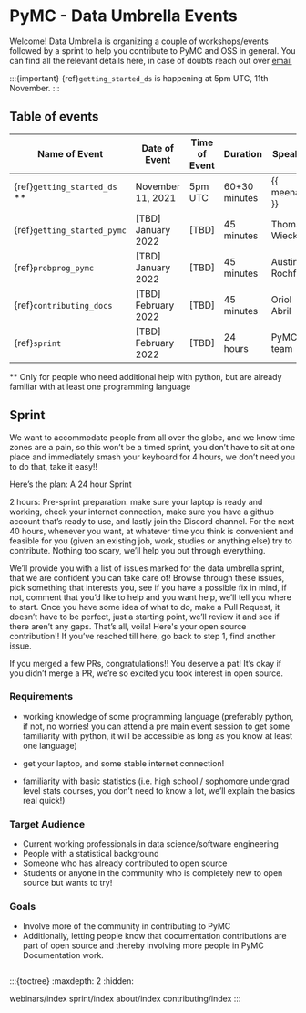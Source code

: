 
# PyMC - Data Umbrella Events

Welcome! Data Umbrella is organizing a couple of workshops/events followed by a sprint to help you contribute to PyMC and OSS in general. You can find all the relevant details here, in case of doubts reach out over [email](mailto:meenal@mjhajharia.com)

:::{important}
{ref}`getting_started_ds` is happening at 5pm UTC, 11th November.
:::


## Table of events

| Name of Event                  | Date of Event       | Time of Event | Duration      | Speaker          |
|--------------------------------|---------------------|---------------|---------------|------------------|
| {ref}`getting_started_ds` **   | November 11, 2021   |  5pm UTC      | 60+30 minutes | {{ meenal }}     |
| {ref}`getting_started_pymc`    | [TBD] January 2022  | [TBD]         | 45 minutes    | Thomas Wiecki    |
| {ref}`probprog_pymc`           | [TBD] January 2022  | [TBD]         | 45 minutes    | Austin Rochford  |
| {ref}`contributing_docs`       | [TBD] February 2022 | [TBD]         | 45 minutes    | Oriol Abril      |
| {ref}`sprint`                  | [TBD] February 2022 | [TBD]         | 24 hours      | PyMC team        |

 ** Only for people who need additional help with python, but are already familiar with at least one programming language


## Sprint

We want to accommodate people from all over the globe, and we know time zones are a pain, so this won’t be a timed sprint, you don’t have to sit at one place and immediately smash your keyboard for 4 hours, we don’t need you to do that, take it easy!!

Here’s the plan: A 24 hour Sprint

2 hours: Pre-sprint preparation: make sure your laptop is ready and working, check your internet connection, make sure you have a github account that’s ready to use, and lastly join the Discord channel. For the next 40 hours, whenever you want, at whatever time you think is convenient and feasible for you (given an existing job, work, studies or anything else)  try to contribute. Nothing too scary, we’ll help you out through everything.

We’ll provide you with a list of issues marked for the data umbrella sprint, that we are confident you can take care of!
Browse through these issues, pick something that interests you, see if you have a possible fix in mind, if not, comment that you’d like to help and you want help, we’ll tell you where to start.
Once you have some idea of what to do, make a Pull Request, it doesn’t have to be perfect, just a starting point, we’ll review it and see if there aren’t any gaps. That’s all, voila! Here's your open source contribution!!
If you’ve reached till here, go back to step 1, find another issue.

If you merged a few PRs, congratulations!! You deserve a pat!
It’s okay if you didn’t merge a PR, we’re so excited you took interest in open source.


### Requirements

- working knowledge of some programming language (preferably python, if not, no worries! you can attend a pre main event session to get some familiarity with python, it will be accessible as long as you know at least one language)

- get your laptop, and some stable internet connection!

- familiarity with basic statistics (i.e. high school / sophomore undergrad level stats courses, you don’t need to know a lot, we’ll explain the basics real quick!)

### Target Audience

* Current working professionals in data science/software engineering
* People with a statistical background
* Someone who has already contributed to open source
* Students or anyone in the community who is completely new to open source but wants to try!

### Goals

- Involve more of the community in contributing to PyMC
- Additionally, letting people know that documentation contributions are part of open source and thereby involving more people in PyMC Documentation work.

```{include} CODE_OF_CONDUCT.md
```

:::{toctree}
:maxdepth: 2
:hidden:

webinars/index
sprint/index
about/index
contributing/index
:::

